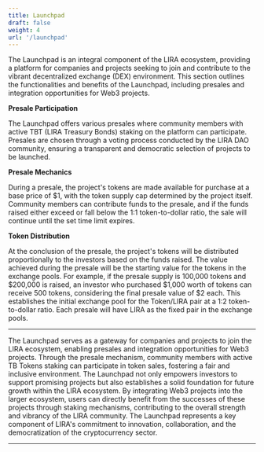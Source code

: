 ```yaml
---
title: Launchpad
draft: false
weight: 4
url: '/launchpad'
---
```


The Launchpad is an integral component of the LIRA
ecosystem, providing a platform for companies and projects seeking to
join and contribute to the vibrant decentralized exchange (DEX)
environment. This section outlines the functionalities and benefits of
the Launchpad, including presales and integration opportunities for
Web3 projects.

**Presale Participation**

The Launchpad offers various presales where
community members with active TBT (LIRA Treasury Bonds) staking on the
platform can participate. Presales are chosen through a voting process
conducted by the LIRA DAO community, ensuring a transparent and
democratic selection of projects to be launched.

**Presale Mechanics**

During a presale, the project's tokens are
made available for purchase at a base price of $1, with the token
supply cap determined by the project itself. Community members can
contribute funds to the presale, and if the funds raised either exceed
or fall below the 1:1 token-to-dollar ratio, the sale will continue
until the set time limit expires.

**Token Distribution**

At the conclusion of the presale, the
project's tokens will be distributed proportionally to the investors
based on the funds raised. The value achieved during the presale will
be the starting value for the tokens in the exchange pools. For
example, if the presale supply is 100,000 tokens and $200,000 is
raised, an investor who purchased $1,000 worth of tokens can receive
500 tokens, considering the final presale value of $2 each. This
establishes the initial exchange pool for the Token/LIRA pair at a 1:2
token-to-dollar ratio. Each presale will have LIRA as the fixed pair
in the exchange pools.

---

The Launchpad serves as a gateway for companies and
projects to join the LIRA ecosystem, enabling presales and integration
opportunities for Web3 projects. Through the presale mechanism,
community members with active TB Tokens staking can participate in token
sales, fostering a fair and inclusive environment. The Launchpad not
only empowers investors to support promising projects but also
establishes a solid foundation for future growth within the LIRA
ecosystem. By integrating Web3 projects into the larger ecosystem,
users can directly benefit from the successes of these projects
through staking mechanisms, contributing to the overall strength and
vibrancy of the LIRA community. The Launchpad represents a key
component of LIRA's commitment to innovation, collaboration, and the
democratization of the cryptocurrency sector.

---


